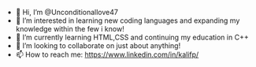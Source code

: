- 👋 Hi, I’m @Unconditionallove47
- 👀 I’m interested in learning new coding languages and expanding my knowledge within the few i know!
- 🌱 I’m currently learning HTML,CSS and continuing my education in C++
- 💞️ I’m looking to collaborate on just about anything!
- 📫 How to reach me: https://www.linkedin.com/in/kalifp/

<!---
Unconditionallove47/Unconditionallove47 is a ✨ special ✨ repository because its `README.md` (this file) appears on your GitHub profile.
You can click the Preview link to take a look at your changes.
--->
